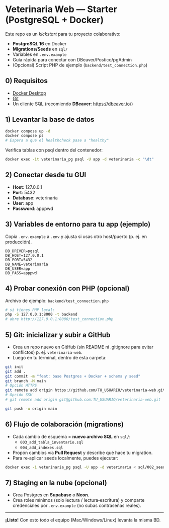 
# Veterinaria Web — Starter (PostgreSQL + Docker)

Este repo es un *kickstart* para tu proyecto colaborativo:
- **PostgreSQL 16** en Docker
- **Migrations/Seeds** en `sql/`
- Variables en `.env.example`
- Guía rápida para conectar con DBeaver/Postico/pgAdmin
- (Opcional) Script PHP de ejemplo (`backend/test_connection.php`)

## 0) Requisitos
- [Docker Desktop](https://www.docker.com/products/docker-desktop)
- [Git](https://git-scm.com/)
- Un cliente SQL (recomiendo **DBeaver**: https://dbeaver.io/)

## 1) Levantar la base de datos
```bash
docker compose up -d
docker compose ps
# Espera a que el healthcheck pase a "healthy"
```

Verifica tablas con psql dentro del contenedor:
```bash
docker exec -it veterinaria_pg psql -U app -d veterinaria -c "\dt"
```

## 2) Conectar desde tu GUI
- **Host**: 127.0.0.1
- **Port**: 5432
- **Database**: veterinaria
- **User**: app
- **Password**: apppwd

## 3) Variables de entorno para tu app (ejemplo)
Copia `.env.example` a `.env` y ajusta si usas otro host/puerto (p. ej. en producción).
```env
DB_DRIVER=pgsql
DB_HOST=127.0.0.1
DB_PORT=5432
DB_NAME=veterinaria
DB_USER=app
DB_PASS=apppwd
```

## 4) Probar conexión con PHP (opcional)
Archivo de ejemplo: `backend/test_connection.php`
```bash
# si tienes PHP local:
php -S 127.0.0.1:8000 -t backend
# abre http://127.0.0.1:8000/test_connection.php
```

## 5) Git: inicializar y subir a GitHub
- Crea un repo nuevo en GitHub (sin README ni .gitignore para evitar conflictos) p. ej. `veterinaria-web`.
- Luego en tu terminal, dentro de esta carpeta:

```bash
git init
git add .
git commit -m "feat: base Postgres + Docker + schema y seed"
git branch -M main
# Opción HTTPS
git remote add origin https://github.com/TU_USUARIO/veterinaria-web.git
# Opción SSH
# git remote add origin git@github.com:TU_USUARIO/veterinaria-web.git

git push -u origin main
```

## 6) Flujo de colaboración (migrations)
- Cada cambio de esquema = **nuevo archivo SQL** en `sql/`:
  - `003_add_tabla_inventario.sql`
  - `004_add_indexes.sql`
- Propón cambios vía **Pull Request** y describe qué hace tu migration.
- Para re‑aplicar seeds localmente, puedes ejecutar:
```bash
docker exec -i veterinaria_pg psql -U app -d veterinaria < sql/002_seed.sql
```

## 7) Staging en la nube (opcional)
- Crea Postgres en **Supabase** o **Neon**.
- Crea roles mínimos (solo lectura / lectura‑escritura) y comparte credenciales por `.env.example` (no subas contraseñas reales).

---

**¡Listo!** Con esto todo el equipo (Mac/Windows/Linux) levanta la misma BD. 
